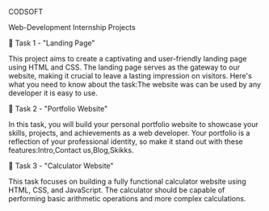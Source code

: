 CODSOFT

Web-Development Internship Projects

📄 Task 1 - "Landing Page"

This project aims to create a captivating and user-friendly landing page using HTML and CSS. The landing page serves as the gateway to our website, making it crucial to leave a lasting impression on visitors. Here's what you need to know about the task:The website was can be used by any developer it is easy to use.

📁 Task 2 - "Portfolio Website"

In this task, you will build your personal portfolio website to showcase your skills, projects, and achievements as a web developer. Your portfolio is a reflection of your professional identity, so make it stand out with these features:Intro,Contact us,Blog,Skikks.

🧮 Task 3 - "Calculator Website"

This task focuses on building a fully functional calculator website using HTML, CSS, and JavaScript. The calculator should be capable of performing basic arithmetic operations and more complex calculations.
